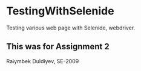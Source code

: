 # TestingWithSelenide
Testing various web page with Selenide, webdriver.
## This was for Assignment 2
Raiymbek Duldiyev, SE-2009
